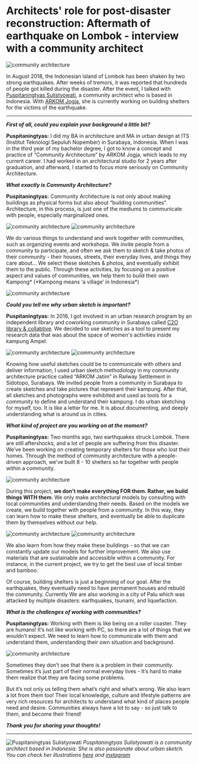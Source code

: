 # Architects' role for post-disaster reconstruction: Aftermath of earthquake on Lombok - interview with a community architect

![community architecture](communityarchitecture3.jpg)

In August 2018, the Indonesian island of Lombok has been shaken by two strong earthquakes. After weeks of tremors, it was reported that hundreds of people got killed during the disaster. After the event, I talked with [Puspitaningtyas Sulistyowati](https://sketchmemories.wordpress.com/), a community architect who is based in Indonesia. With [ARKOM Jogja](https://arkomjogja.or.id/), she is currently working on building shelters for the victims of the earthquake.

---

**_First of all, could you explain your background a little bit?_**

**Puspitaningtyas:** I did my BA in architecture and MA in urban design at ITS (Institut Teknologi Sepuluh Nopember) in Surabaya, Indonesia. When I was in the third year of my bachelor degree, I got to know a concept and practice of “Community Architecture” by ARKOM Jogja, which leads to my current career. I had worked in an architectural studio for 2 years after graduation, and afterward, I started to focus more seriously on Community Architecture.

**_What exactly is Community Architecture?_**

**Puspitaningtyas:** Community Architecture is not only about making buildings as physical forms but also about “building communities”. Architecture, in this process, is just one of the mediums to communicate with people, especially marginalized ones.

![community architecture](communityarchitecture2.JPG)
![community architecture](communityarchitecture1.JPG)

We do various things to understand and work together with communities, such as organizing events and workshops. We invite people from a community to participate, and often we ask them to sketch & take photos of their community - their houses, streets, their everyday lives, and things they care about... We select these sketches & photos, and eventually exhibit them to the public. Through these activities, by focusing on a positive aspect and values of communities, we help them to build their own Kampong* (*Kampong means ‘a village’ in Indonesia\*)

![community architecture](communityarchitecture5.jpg)

**_Could you tell me why urban sketch is important?_**

**Puspitaningtyas:** In 2016, I got involved in an urban research program by an independent library and coworking community in Surabaya called [C2O library & collabtive](https://c2o-library.net/). We decided to use sketches as a tool to present my research data that was about the space of women's activities inside kampung Ampel.

![community architecture](IMG20180824172400.jpg)
![community architecture](IMG20180824172437.jpg)

Knowing how useful sketches could be to communicate with others and deliver information, I used urban sketch methodology in my community architecture practice called “ARKOM Jatim” in Railway Settlement in Sidotopo, Surabaya. We invited people from a community in Surabaya to create sketches and take pictures that represent their kampung. After that, all sketches and photographs were exhibited and used as tools for a community to define and understand their kampung. I do urban sketching for myself, too. It is like a letter for me. It is about documenting, and deeply understanding what is around us in cities.

**_What kind of project are you working on at the moment?_**

**Puspitaningtyas:** Two months ago, two earthquakes struck Lombok. There are still aftershocks, and a lot of people are suffering from this disaster. We’ve been working on creating temporary shelters for those who lost their homes. Through the method of community architecture with a people-driven approach, we’ve built 8 - 10 shelters so far together with people within a community.

![community architecture](communityarchitecture4.jpg)

During this project, **we don’t make everything FOR them. Rather, we build things WITH them**. We only make architectural models by consulting with local communities and understanding their needs. Based on the models we create, we build together with people from a community. In this way, they can learn how to make these shelters, and eventually be able to duplicate them by themselves without our help.

![community architecture](communityarchitecture6.jpg)
![community architecture](communityarchitecture7.jpg)

We also learn from how they make these buildings - so that we can constantly update our models for further improvement. We also use materials that are sustainable and accessible within a community. For instance, in the current project, we try to get the best use of local timber and bamboo.

Of course, building shelters is just a beginning of our goal. After the earthquakes, they eventually need to have permanent houses and rebuild the community. Currently We are also working in a city of Palu which was attacked by multiple disasters: earthquakes, tsunami, and liquefaction.

**_What is the challenges of working with communities?_**

**Puspitaningtyas:** Working with them is like being on a roller coaster. They are humans! It’s not like working with PC, so there are a lot of things that we wouldn’t expect. We need to learn how to communicate with them and understand them, understanding their own situation and background.

![community architecture](communityarchitecture8.jpg)

Sometimes they don’t see that there is a problem in their community. Sometimes it’s just part of their normal everyday lives - It’s hard to make them realize that they are facing some problems.

But it’s not only us telling them what’s right and what’s wrong. We also learn a lot from them too! Their local knowledge, culture and lifestyle patterns are very rich resources for architects to understand what kind of places people need and desire. Communities always have a lot to say - so just talk to them, and become their friend!

**_Thank you for sharing your thoughts!_**

---

![Puspitaningtyas Sulistyowati](IMG_3833_1600x1067.JPG)
_Puspitaningtyas Sulistyowati is a community architect based in Indonesia. She is also passionate about urban sketch. You can check her illustrations [here](https://sketchmemories.wordpress.com/) and [instagram](https://www.instagram.com/f_tyas/)_
